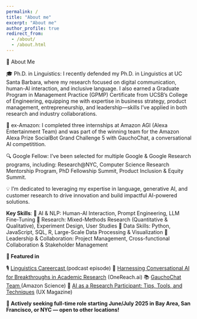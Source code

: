 ```yaml
---
permalink: /
title: "About me"
excerpt: "About me"
author_profile: true
redirect_from: 
  - /about/
  - /about.html
---
```


🚀 About Me

🎓 Ph.D. in Linguistics: I recently defended my Ph.D. in Linguistics at UC Santa Barbara, where my research focused on digital communication, human-AI interaction, and inclusive language. I also earned a Graduate Program in Management Practice (GPMP) Certificate from UCSB’s College of Engineering, equipping me with expertise in business strategy, product management, entrepreneurship, and leadership—skills I’ve applied in both research and industry collaborations.

🤖 ex-Amazon: I completed three internships at Amazon AGI (Alexa Entertainment Team) and was part of the winning team for the Amazon Alexa Prize SocialBot Grand Challenge 5 with GauchoChat, a conversational AI competitition.

🔍 Google Fellow: I’ve been selected for multiple Google & Google Research programs, including: Research@NYC, Computer Science Research Mentorship Program, PhD Fellowship Summit, Product Inclusion & Equity Summit.

💡 I’m dedicated to leveraging my expertise in language, generative AI, and customer research to drive innovation and build impactful AI-powered solutions.

**Key Skills**:
🔹 AI & NLP: Human-AI Interaction, Prompt Engineering, LLM Fine-Tuning
🔹 Research: Mixed-Methods Research (Quantitative & Qualitative), Experiment Design, User Studies
🔹 Data Skills: Python, JavaScript, SQL, R, Large-Scale Data Processing & Visualization
🔹 Leadership & Collaboration: Project Management,  Cross-functional Collaboration & Stakeholder Management

**📢 Featured in** 

🎙️ <a href="https://www.linguisticscareercast.com/podcast/episode-38-marina-zhukova/"> Linguistics Careercast </a> (podcast episode)
📝 <a href="https://onereach.ai/harnessing-conversational-ai-for-breakthroughs-in-academic-research/">Harnessing Conversational AI for Breakthroughs in Academic Research</a> (OneReach.ai)
📚 <a href="https://www.amazon.science/alexa-prize/teams/gauchochat-2022"> GauchoChat Team </a> (Amazon Science)
🧠 <a href="https://uxmag.com/articles/ai-as-a-research-participant-tips-tools-and-techniques"> AI as a Research Participant: Tips, Tools, and Techniques</a> (UX Magazine)

**🚀 Actively seeking full-time role starting June/July 2025 in Bay Area, San Francisco, or NYC — open to other locations!**










